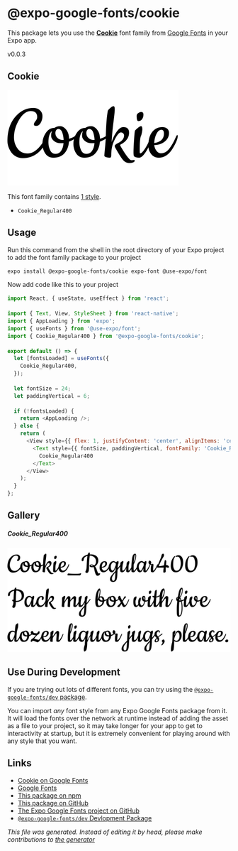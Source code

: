 # @expo-google-fonts/cookie

This package lets you use the [**Cookie**](https://fonts.google.com/specimen/Cookie) font family from [Google Fonts](https://fonts.google.com/) in your Expo app.

v0.0.3

## Cookie

![Cookie](./font-family.png)

This font family contains [1 style](#gallery).

- `Cookie_Regular400`

## Usage

Run this command from the shell in the root directory of your Expo project to add the font family package to your project
```sh
expo install @expo-google-fonts/cookie expo-font @use-expo/font
```

Now add code like this to your project
```js
import React, { useState, useEffect } from 'react';

import { Text, View, StyleSheet } from 'react-native';
import { AppLoading } from 'expo';
import { useFonts } from '@use-expo/font';
import { Cookie_Regular400 } from '@expo-google-fonts/cookie';

export default () => {
  let [fontsLoaded] = useFonts({
    Cookie_Regular400,
  });

  let fontSize = 24;
  let paddingVertical = 6;

  if (!fontsLoaded) {
    return <AppLoading />;
  } else {
    return (
      <View style={{ flex: 1, justifyContent: 'center', alignItems: 'center' }}>
        <Text style={{ fontSize, paddingVertical, fontFamily: 'Cookie_Regular400' }}>
          Cookie_Regular400
        </Text>
      </View>
    );
  }
};

```

## Gallery

##### Cookie_Regular400
![Cookie_Regular400](./8d01e7c434faf0f6a1c7c2f49021b8ac01590d10ba4cb8c15683299ed0997536.ttf.png)


## Use During Development

If you are trying out lots of different fonts, you can try using the [`@expo-google-fonts/dev` package](https://github.com/expo/google-fonts/tree/master/font-packages/dev#readme).

You can import *any* font style from any Expo Google Fonts package from it. It will load the fonts
over the network at runtime instead of adding the asset as a file to your project, so it may take longer
for your app to get to interactivity at startup, but it is extremely convenient
for playing around with any style that you want.

## Links

- [Cookie on Google Fonts](https://fonts.google.com/specimen/Cookie)
- [Google Fonts](https://fonts.google.com/)
- [This package on npm](https://www.npmjs.com/package/@expo-google-fonts/cookie)
- [This package on GitHub](https://github.com/expo/google-fonts/tree/master/font-packages/cookie)
- [The Expo Google Fonts project on GitHub](https://github.com/expo/google-fonts)
- [`@expo-google-fonts/dev` Devlopment Package](https://github.com/expo/google-fonts/tree/master/font-packages/dev)


*This file was generated. Instead of editing it by head, please make contributions to [the generator](https://github.com/expo/google-fonts/tree/master/packages/generator)*
